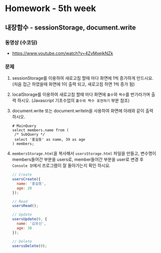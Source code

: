 # Homework - 5th week

## 내장함수 - sessionStorage, document.write
### 동영상 (수코딩)
* https://www.youtube.com/watch?v=4ZvMxejkNZk

### 문제
1. sessionStorage를 이용하여 새로고침 할때 마다 화면에 1씩 증가하게 만드시요. (처음 접근 하였을때 화면에 1이 출력 되고, 새로고침 하면 1씩 증가 됨)

2. localStorage를 이용하여 새로고침 할때 마다 화면에 `홀수`와 `짝수`를 번가라가며 출력 하시오. (Javascript 기초수업의 `홀수와 짝수 표현하기` 부분 참조)

3. document.write 또는 document.writeln을 사용하여 화면에 아래와 같이 출력 하시오.
    ```
    # MainQuery
    select members.name from (
     /* SubQuery */
     select '홍길동' as name, 39 as age
    ) members;
    ```

4. `membersStorage.html`을 복사해서 `usersStorage.html` 파일을 만들고,
   변수명이 members들어간 부분을 users로, member들어간 부분을 user로 변경 후 `Console 창`에서 프로그램이 잘 돌아가는지 확인 하시요.
    ```js
    // Create
    usersCreate({
      name: '홍길동',
      age: 20
    });

    // Read
    usersRead();

    // Update
    usersUpdate(0, {
      name: '김유신',
      age: 30
    });

    // Delete
    userssDelete(0);
    ```
